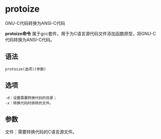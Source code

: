 # protoize

GNU-C代码转换为ANSI-C代码


**protoize命令** 属于gcc套件，用于为C语言源代码文件添加函数原型，将GNU-C代码转换为ANSI-C代码。

## 语法

```
protoize(选项)(参数)
```

## 选项

```
-d：设置需要转换代码的目录；
-x：转换代码时排除的文件。
```

## 参数

文件：需要转换代码的C语言源文件。


